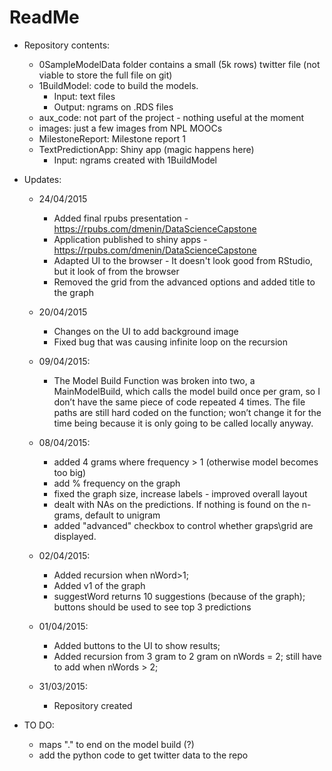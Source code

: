 ReadMe
===================

* Repository contents:
  * 0SampleModelData folder contains a small (5k rows) twitter file (not viable to store the full file on git)
  * 1BuildModel: code to build the models.
	* Input: text files
	* Output: ngrams on .RDS files  
  * aux_code: not part of the project - nothing useful at the moment	
  * images: just a few images from NPL MOOCs
  * MilestoneReport: Milestone report 1
  * TextPredictionApp: Shiny app (magic happens here)
	* Input: ngrams created with 1BuildModel
	

* Updates:		
	* 24/04/2015
		* Added final rpubs presentation - https://rpubs.com/dmenin/DataScienceCapstone
		* Application published to shiny apps - https://rpubs.com/dmenin/DataScienceCapstone
		* Adapted UI to the browser - It doesn't look good from RStudio, but it look of from the browser
		* Removed the grid from the advanced options and added title to the graph
		
	* 20/04/2015
		* Changes on the UI to add background image
		* Fixed bug that was causing infinite loop on the recursion
		
	* 09/04/2015:
		* The Model Build Function was broken into two, a MainModelBuild, which calls the model build once per gram, so I don’t have the same piece of code repeated 4 times. The file paths are still hard coded on the function; won’t change it for the time being because it is only going to be called locally anyway.
	
	* 08/04/2015:
		* added 4 grams where frequency > 1 (otherwise model becomes too big)
		* add % frequency on the graph
		* fixed the graph size, increase labels  - improved overall layout
		* dealt with NAs on the predictions. If nothing is found on the n-grams, default to unigram
		* added "advanced" checkbox to control whether graps\grid are displayed.
		
	* 02/04/2015:
		* Added recursion when nWord>1; 
		* Added v1 of the graph
		* suggestWord returns 10 suggestions (because of the graph); buttons should be used to see top 3 predictions
		
	* 01/04/2015:
		* Added buttons to the UI to show results; 
		* Added recursion from 3 gram to 2 gram on nWords = 2; still have to add when nWords > 2;
	* 31/03/2015:		
		* Repository created
		
* TO DO:
	* maps "." to end on the model build (?)
	* add the python code to get twitter data to the repo
	
	